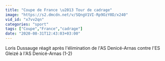 ```yaml
---
title: "Coupe de France \u2013 Tour de cadrage"
image: "https://s2.dmcdn.net/v/SQngV1VI-Rp9OzY0D/x240"
vid_id: "x7vv2qn"
categories: "sport"
tags: ["Coupe","France","cadrage"]
date: "2020-08-31T12:43:03+03:00"
---
```

Loris Dussauge réagit après l'élimination de l'AS Denicé-Arnas contre l'ES Gleizé à l'AS Denicé-Arnas (1-2)
